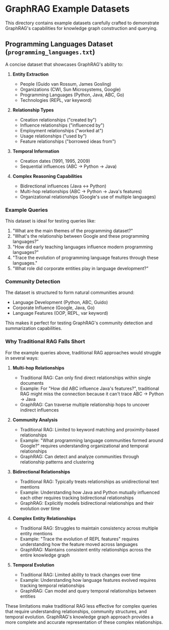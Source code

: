 # GraphRAG Example Datasets

This directory contains example datasets carefully crafted to demonstrate GraphRAG's capabilities for knowledge graph construction and querying.

## Programming Languages Dataset (`programming_languages.txt`)

A concise dataset that showcases GraphRAG's ability to:

1. **Entity Extraction**

   - People (Guido van Rossum, James Gosling)
   - Organizations (CWI, Sun Microsystems, Google)
   - Programming Languages (Python, Java, ABC, Go)
   - Technologies (REPL, var keyword)

2. **Relationship Types**

   - Creation relationships ("created by")
   - Influence relationships ("influenced by")
   - Employment relationships ("worked at")
   - Usage relationships ("used by")
   - Feature relationships ("borrowed ideas from")

3. **Temporal Information**

   - Creation dates (1991, 1995, 2009)
   - Sequential influences (ABC → Python → Java)

4. **Complex Reasoning Capabilities**
   - Bidirectional influences (Java ↔ Python)
   - Multi-hop relationships (ABC → Python → Java's features)
   - Organizational relationships (Google's use of multiple languages)

### Example Queries

This dataset is ideal for testing queries like:

1. "What are the main themes of the programming dataset?"
2. "What's the relationship between Google and these programming languages?"
3. "How did early teaching languages influence modern programming languages?"
4. "Trace the evolution of programming language features through these languages."
5. "What role did corporate entities play in language development?"

### Community Detection

The dataset is structured to form natural communities around:

- Language Development (Python, ABC, Guido)
- Corporate Influence (Google, Java, Go)
- Language Features (OOP, REPL, var keyword)

This makes it perfect for testing GraphRAG's community detection and summarization capabilities.

### Why Traditional RAG Falls Short

For the example queries above, traditional RAG approaches would struggle in several ways:

1. **Multi-hop Relationships**

   - Traditional RAG: Can only find direct relationships within single documents
   - Example: For "How did ABC influence Java's features?", traditional RAG might miss the connection because it can't trace ABC → Python → Java
   - GraphRAG: Can traverse multiple relationship hops to uncover indirect influences

2. **Community Analysis**

   - Traditional RAG: Limited to keyword matching and proximity-based relationships
   - Example: "What programming language communities formed around Google?" requires understanding organizational and temporal relationships
   - GraphRAG: Can detect and analyze communities through relationship patterns and clustering

3. **Bidirectional Relationships**

   - Traditional RAG: Typically treats relationships as unidirectional text mentions
   - Example: Understanding how Java and Python mutually influenced each other requires tracking bidirectional relationships
   - GraphRAG: Explicitly models bidirectional relationships and their evolution over time

4. **Complex Entity Relationships**

   - Traditional RAG: Struggles to maintain consistency across multiple entity mentions
   - Example: "Trace the evolution of REPL features" requires understanding how the feature moved across languages
   - GraphRAG: Maintains consistent entity relationships across the entire knowledge graph

5. **Temporal Evolution**
   - Traditional RAG: Limited ability to track changes over time
   - Example: Understanding how language features evolved requires tracking temporal relationships
   - GraphRAG: Can model and query temporal relationships between entities

These limitations make traditional RAG less effective for complex queries that require understanding relationships, community structures, and temporal evolution. GraphRAG's knowledge graph approach provides a more complete and accurate representation of these complex relationships.
